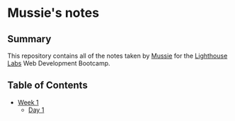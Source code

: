 # Mussie's notes
## Summary 
This repository contains all of the notes taken by [Mussie](https://github.com/mussiearaya/lighthouse-web-notes) for the [Lighthouse Labs](https://www.lighthouselabs.ca/) Web Development Bootcamp.
## Table of Contents
* [Week 1](/Week_1)
  * [Day 1](/Week_1/Day_1)